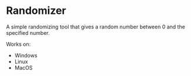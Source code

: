 # Randomizer
A simple randomizing tool that gives a random number between 0 and the specified number.

Works on:

* Windows
* Linux
* MacOS